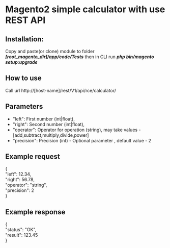 # Magento2 simple calculator with use REST API

## Installation:

Copy and paste(or clone) module to folder ***[root_magento_dir]/app/code/Tests*** 
then in CLI run ***php bin/magento setup:upgrade***

## How to use
Call url http://[host-name]/rest/V1/api/rce/calculator/

## Parameters
* "left": First number (int|float),<br>
* "right": Second number (int|float),<br>
* "operator": Operator for operation (string), may take values - [add,subtract,multiply,divide,power]<br>
* "precision": Precision (int) - Optional parameter , default value - 2<br>

## Example request
{<br>
  "left": 12.34,<br>
  "right": 56.78,<br>
  "operator": "string",<br>
  "precision": 2<br>
}

## Example response
{<br>
  "status": "OK",<br>
  "result": 123.45<br>
}
